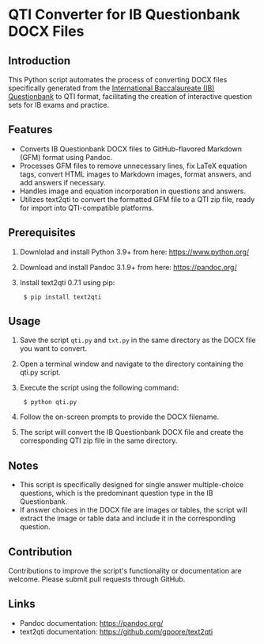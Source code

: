 # QTI Converter for IB Questionbank DOCX Files

## Introduction

This Python script automates the process of converting DOCX files specifically generated from the [International Baccalaureate (IB) Questionbank](http://ibquestionbank.ibo.org/) to QTI format, facilitating the creation of interactive question sets for IB exams and practice.

## Features
- Converts IB Questionbank DOCX files to GitHub-flavored Markdown (GFM) format using Pandoc.
- Processes GFM files to remove unnecessary lines, fix LaTeX equation tags, convert HTML images to Markdown images, format answers, and add answers if necessary.
- Handles image and equation incorporation in questions and answers.
- Utilizes text2qti to convert the formatted GFM file to a QTI zip file, ready for import into QTI-compatible platforms.

## Prerequisites
1. Downlolad and install Python 3.9+ from here: https://www.python.org/
2. Download and install Pandoc 3.1.9+ from here: https://pandoc.org/
3. Install text2qti 0.7.1 using pip:

        $ pip install text2qti

## Usage
1. Save the script `qti.py` and `txt.py` in the same directory as the DOCX file you want to convert.
2. Open a terminal window and navigate to the directory containing the qti.py script.
3. Execute the script using the following command:

        $ python qti.py

4. Follow the on-screen prompts to provide the DOCX filename.
5. The script will convert the IB Questionbank DOCX file and create the corresponding QTI zip file in the same directory.

## Notes

- This script is specifically designed for single answer multiple-choice questions, which is the predominant question type in the IB Questionbank.
- If answer choices in the DOCX file are images or tables, the script will extract the image or table data and include it in the corresponding question.

## Contribution
Contributions to improve the script's functionality or documentation are welcome. Please submit pull requests through GitHub.

## Links
- Pandoc documentation: https://pandoc.org/
- text2qti documentation: https://github.com/gpoore/text2qti
